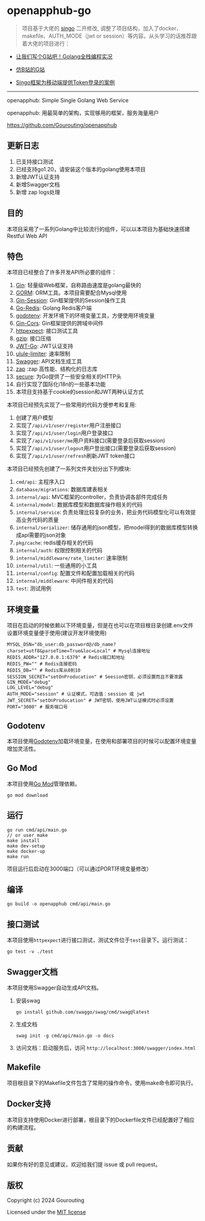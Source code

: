 # openapphub-go

> 项目基于大佬的 [singo](https://github.com/gourouting/singo) 二开修改, 调整了项目结构，加入了docker、makefile、AUTH_MODE（jwt or session）等内容。从头学习的话推荐跟着大佬的项目进行：

- [让我们写个G站吧！Golang全栈编程实况](https://space.bilibili.com/10/channel/detail?cid=78794)

- [仿B站的G站](https://github.com/Gourouting/giligili)

- [Singo框架为移动端提供Token登录的案例](https://github.com/bydmm/singo-token-exmaple)

-----

openapphub: Simple Single Golang Web Service

openapphub: 用最简单的架构，实现够用的框架，服务海量用户

https://github.com/Gourouting/openapphub

## 更新日志

1. 已支持接口测试
2. 已经支持go1.20，请安装这个版本的golang使用本项目
3. 新增JWT认证支持
4. 新增Swagger文档
5. 新增 zap logs处理

## 目的

本项目采用了一系列Golang中比较流行的组件，可以以本项目为基础快速搭建Restful Web API

## 特色

本项目已经整合了许多开发API所必要的组件：

1. [Gin](https://github.com/gin-gonic/gin): 轻量级Web框架，自称路由速度是golang最快的 
2. [GORM](https://gorm.io/index.html): ORM工具。本项目需要配合Mysql使用 
3. [Gin-Session](https://github.com/gin-contrib/sessions): Gin框架提供的Session操作工具
4. [Go-Redis](https://github.com/go-redis/redis): Golang Redis客户端
5. [godotenv](https://github.com/joho/godotenv): 开发环境下的环境变量工具，方便使用环境变量
6. [Gin-Cors](https://github.com/gin-contrib/cors): Gin框架提供的跨域中间件
7. [httpexpect](https://github.com/gavv/httpexpect): 接口测试工具
8. [gzip](http://github.com/gin-contrib/gzip): 接口压缩
8. [JWT-Go](https://github.com/golang-jwt/jwt): JWT认证支持
9. [ulule-limiter](https://github.com/ulule/limiter/v3): 速率限制
9. [Swagger](https://github.com/swaggo/gin-swagger): API文档生成工具
10. [zap](https://github.com/uber-go/zap) :zap 高性能、结构化的日志库
11. [secure](https://github.com/unrolled/secure): 为Go提供了一些安全相关的HTTP头
10. 自行实现了国际化i18n的一些基本功能
11. 本项目支持基于cookie的session和JWT两种认证方式

本项目已经预先实现了一些常用的代码方便参考和复用:

1. 创建了用户模型
2. 实现了`/api/v1/user/register`用户注册接口
3. 实现了`/api/v1/user/login`用户登录接口
4. 实现了`/api/v1/user/me`用户资料接口(需要登录后获取session)
5. 实现了`/api/v1/user/logout`用户登出接口(需要登录后获取session)
6. 实现了`/api/v1/user/refresh`刷新JWT token接口

本项目已经预先创建了一系列文件夹划分出下列模块:

1. `cmd/api`: 主程序入口
2. `database/migrations`: 数据库建表相关
2. `internal/api`: MVC框架的controller，负责协调各部件完成任务
3. `internal/model`: 数据库模型和数据库操作相关的代码
4. `internal/service`: 负责处理比较复杂的业务，把业务代码模型化可以有效提高业务代码的质量
5. `internal/serializer`: 储存通用的json模型，把model得到的数据库模型转换成api需要的json对象
6. `pkg/cache`: redis缓存相关的代码
7. `internal/auth`: 权限控制相关的代码
8. `internal/middleware/rate_limiter`: 速率限制
8. `internal/util`: 一些通用的小工具
9. `internal/config`: 配置文件和配置加载相关的代码
10. `internal/middleware`: 中间件相关的代码
11. `test`: 测试用例

## 环境变量

项目在启动的时候依赖以下环境变量，但是在也可以在项目根目录创建.env文件设置环境变量便于使用(建议开发环境使用)

```shell
MYSQL_DSN="db_user:db_password@/db_name?charset=utf8&parseTime=True&loc=Local" # Mysql连接地址
REDIS_ADDR="127.0.0.1:6379" # Redis端口和地址
REDIS_PW="" # Redis连接密码
REDIS_DB="" # Redis库从0到10
SESSION_SECRET="setOnProducation" # Seesion密钥，必须设置而且不要泄露
GIN_MODE="debug"
LOG_LEVEL="debug"
AUTH_MODE="session" # 认证模式，可选值：session 或 jwt
JWT_SECRET="setOnProducation" # JWT密钥，使用JWT认证模式时必须设置
PORT="3000" # 服务端口号
```
## Godotenv

本项目使用[Godotenv](https://github.com/joho/godotenv)加载环境变量，在使用和部署项目的时候可以配置环境变量增加灵活性。

## Go Mod

本项目使用[Go Mod](https://github.com/golang/go/wiki/Modules)管理依赖。

```shell
go mod download
```

## 运行

```shell
go run cmd/api/main.go
// or user make
make install
make dev-setup
make docker-up
make run
```
项目运行后启动在3000端口（可以通过PORT环境变量修改）

## 编译

```shell
go build -o openapphub cmd/api/main.go
```

## 接口测试

本项目使用`httpexpect`进行接口测试，测试文件位于`test`目录下。运行测试：

```
go test -v ./test
```

## Swagger文档

本项目使用Swagger自动生成API文档。

1. 安装swag
   ```
   go install github.com/swaggo/swag/cmd/swag@latest
   ```

2. 生成文档
   ```
   swag init -g cmd/api/main.go -o docs
   ```

3. 访问文档：启动服务后，访问 `http://localhost:3000/swagger/index.html`

## Makefile

项目根目录下的Makefile文件包含了常用的操作命令，使用make命令即可执行。

## Docker支持

本项目支持使用Docker进行部署，根目录下的Dockerfile文件已经配置好了相应的构建流程。

## 贡献

如果你有好的意见或建议，欢迎给我们提 issue 或 pull request。

## 版权

Copyright (c) 2024 Gourouting

Licensed under the [MIT license](LICENSE)

